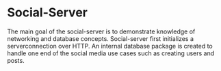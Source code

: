 # Social-Server
The main goal of the social-server is to demonstrate knowledge of networking and database concepts. Social-server first initializes a serverconnection over HTTP. An internal database package is created to handle one end of the social media use cases such as creating users and posts. 

